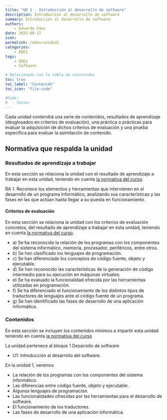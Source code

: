 ```yaml
---
title: "UD 1 - Introducción al desarrollo de software"
description: Introducción al desarrollo de software
summary: Introducción al desarrollo de software
authors:
    - Eduardo Fdez
date: 2022-09-17
icon: 
permalink: /edes/unidad1
categories:
    - EDES
tags:
    - EDES
    - Software

# Relacionado con la tabla de contenidos
toc: true
toc_label: "Contenido"
toc_icon: "file-code"

#hide:
#  - footer
---
```


Cada unidad contendrá una serie de contenidos, resultados de aprendizaje (desglosados en criterios de evaluación), una práctica o prácticas para evaluar la adquisición de dichos criterios de evaluación y una prueba específica para evaluar la asimilación de contenido.

## Normativa que respalda la unidad

### Resultados de aprendizaje a trabajar

En esta sección se relaciona la unidad con el resultado de aprendizaje a trabajar en esta unidad, teniendo en cuenta [la normativa del curso](https://www.todofp.es/dam/jcr:c198771c-775e-469b-936f-5f5ef6af165a/andtsdesarrollo-aplicaciones-web-pdf.pdf).

RA 1. Reconoce los elementos y herramientas que intervienen en el desarrollo de un programa informático, analizando sus características y las fases en las que actúan hasta llegar a su puesta en funcionamiento.

#### Criterios de evaluación

En esta sección se relaciona la unidad con los criterios de evaluación concretos, del resultado de aprendizaje a trabajar en esta unidad, teniendo en cuenta [la normativa del curso](https://www.boe.es/diario_boe/txt.php?id=BOE-A-2020-4963).

* a) Se ha reconocido la relación de los programas con los componentes del sistema informático, memoria, procesador, periféricos, entre otros.
* b) Se han clasificado los lenguajes de programación.
* c) Se han diferenciado los conceptos de código fuente, objeto y ejecutable.
* d) Se han reconocido las características de la generación de código intermedio para su ejecución en máquinas virtuales.
* e) Se ha evaluado la funcionalidad ofrecida por las herramientas utilizadas en programación.
* f) Se ha diferenciado el funcionamiento de los distintos tipos de traductores de lenguajes ante el código fuente de un programa.
* g) Se han identificado las fases de desarrollo de una aplicación informática.

### Contenidos

En esta sección se incluyen los contenidos mínimos a impartir esta unidad teniendo en cuenta [la normativa del curso](https://www.todofp.es/dam/jcr:c198771c-775e-469b-936f-5f5ef6af165a/andtsdesarrollo-aplicaciones-web-pdf.pdf)


La unidad pertenece al bloque 1 Desarrollo de software

* U1: Introducción al desarrollo del software.

En la unidad 1, veremos

* La relación de los programas con los componentes del sistema informático.
* Las diferencias entre código fuente, objeto y ejecutable.
* Algunos lenguajes de programación.
* Las funcionalidades ofrecidas por las herramientas para el desarrollo de software.
* El funcionamiento de los traductores.
* Las fases de desarrollo de una aplicación informática.
